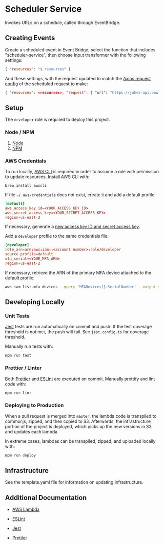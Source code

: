 # Scheduler Service

Invokes URLs on a schedule, called through EventBridge.

## Creating Events

Create a scheduled event in Event Bridge, select the function that includes "scheduler-service", then choose Input transformer with the following settings:

```json
{ "resources": "$.resources" }
```

And these settings, with the request updated to match the [Axios request config](https://axios-http.com/docs/req_config) of the scheduled request to make:

```json
{ "resources": <resources>, "request": { "url": "https://jokes-api.bowland.link/v1/jokes/random" } }
```

## Setup

The `developer` role is required to deploy this project.

### Node / NPM

1. [Node](https://nodejs.org/en/)
1. [NPM](https://www.npmjs.com/)

### AWS Credentials

To run locally, [AWS CLI](https://aws.amazon.com/cli/) is required in order to assume a role with permission to update resources. Install AWS CLI with:

```brew
brew install awscli
```

If file `~/.aws/credentials` does not exist, create it and add a default profile:

```toml
[default]
aws_access_key_id=<YOUR_ACCESS_KEY_ID>
aws_secret_access_key=<YOUR_SECRET_ACCESS_KEY>
region=us-east-2
```

If necessary, generate a [new access key ID and secret access key](https://docs.aws.amazon.com/general/latest/gr/aws-sec-cred-types.html#access-keys-and-secret-access-keys).

Add a `developer` profile to the same credentials file:

```toml
[developer]
role_arn=arn:aws:iam::<account number>:role/developer
source_profile=default
mfa_serial=<YOUR_MFA_ARN>
region=us-east-2
```

If necessary, retrieve the ARN of the primary MFA device attached to the default profile:

```bash
aws iam list-mfa-devices --query 'MFADevices[].SerialNumber' --output text
```

## Developing Locally

### Unit Tests

[Jest](https://jestjs.io/) tests are run automatically on commit and push. If the test coverage threshold is not met, the push will fail. See `jest.config.ts` for coverage threshold.

Manually run tests with:

```bash
npm run test
```

### Prettier / Linter

Both [Prettier](https://prettier.io/) and [ESLint](https://eslint.org/) are executed on commit. Manually prettify and lint code with:

```bash
npm run lint
```

### Deploying to Production

When a pull request is merged into `master`, the lambda code is transpiled to commonjs, zipped, and then copied to S3. Afterwards, the infrastructure portion of the project is deployed, which picks up the new versions in S3 and updates each lambda.

In extreme cases, lambdas can be transpiled, zipped, and uploaded locally with:

```bash
npm run deploy
```

## Infrastructure

See the template.yaml file for information on updating infrastructure.

## Additional Documentation

- [AWS Lambda](https://aws.amazon.com/lambda/)

- [ESLint](https://eslint.org/)

- [Jest](https://jestjs.io/)

- [Prettier](https://prettier.io/)
